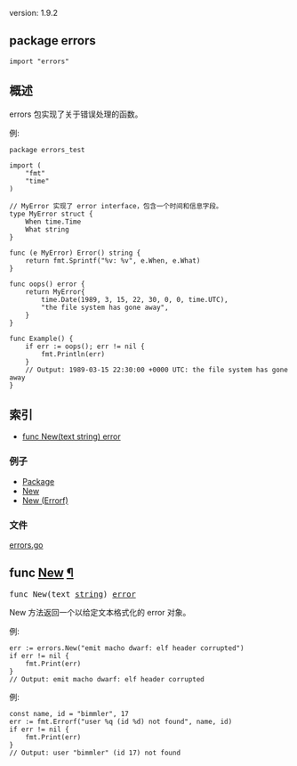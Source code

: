 version: 1.9.2
## package errors

  `import "errors"`

## 概述

errors 包实现了关于错误处理的函数。

<a id="example"></a>
例:

    package errors_test

    import (
        "fmt"
        "time"
    )

    // MyError 实现了 error interface，包含一个时间和信息字段。
    type MyError struct {
        When time.Time
        What string
    }

    func (e MyError) Error() string {
        return fmt.Sprintf("%v: %v", e.When, e.What)
    }

    func oops() error {
        return MyError{
            time.Date(1989, 3, 15, 22, 30, 0, 0, time.UTC),
            "the file system has gone away",
        }
    }

    func Example() {
        if err := oops(); err != nil {
            fmt.Println(err)
        }
        // Output: 1989-03-15 22:30:00 +0000 UTC: the file system has gone away
    }

## 索引

- [func New(text string) error](#New)

### 例子

- [Package](#example)
- [New](#exampleNew)
- [New (Errorf)](#exampleNew_errorf)

### 文件
 [errors.go](//github.com/golang/go/blob/2ea7d3461bb41d0ae12b56ee52d43314bcdb97f9/src/errors/errors.go)

<h2 id="New">func <a href="//github.com/golang/go/blob/2ea7d3461bb41d0ae12b56ee52d43314bcdb97f9/src/errors/errors.go#L1">New</a>
    <a href="#New">¶</a></h2>
<pre>func New(text <a href="/builtin/#string">string</a>) <a href="/builtin/#error">error</a></pre>

New 方法返回一个以给定文本格式化的 error 对象。

<a id="exampleNew"></a>
例:

    err := errors.New("emit macho dwarf: elf header corrupted")
    if err != nil {
        fmt.Print(err)
    }
    // Output: emit macho dwarf: elf header corrupted


<a id="exampleNew_errorf"></a>
例:

    const name, id = "bimmler", 17
    err := fmt.Errorf("user %q (id %d) not found", name, id)
    if err != nil {
        fmt.Print(err)
    }
    // Output: user "bimmler" (id 17) not found


